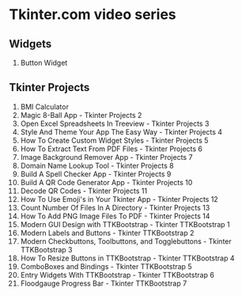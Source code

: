 # Tkinter.com video series

## Widgets

1. Button Widget

## Tkinter Projects

1. BMI Calculator
2. Magic 8-Ball App - Tkinter Projects 2
3. Open Excel Spreadsheets In Treeview - Tkinter Projects 3
4. Style And Theme Your App The Easy Way - Tkinter Projects 4
5. How To Create Custom Widget Styles - Tkinter Projects 5
6. How To Extract Text From PDF Files - Tkinter Projects 6
7. Image Background Remover App - Tkinter Projects 7
8. Domain Name Lookup Tool - Tkinter Projects 8
9. Build A Spell Checker App - Tkinter Projects 9
10. Build A QR Code Generator App - Tkinter Projects 10
11. Decode QR Codes - Tkinter Projects 11
12. How To Use Emoji's in Your Tkinter App - Tkinter Projects 12
13. Count Number Of Files In A Directory - Tkinter Projects 13
14. How To Add PNG Image Files To PDF - Tkinter Projects 14
15. Modern GUI Design with TTKBootstrap - Tkinter TTKBootstrap 1
16. Modern Labels and Buttons - Tkinter TTKBootstrap 2
17. Modern Checkbuttons, Toolbuttons, and Togglebuttons - Tkinter TTKBootstrap 3
18. How To Resize Buttons in TTKBootstrap - Tkinter TTKBootstrap 4
19. ComboBoxes and Bindings - Tkinter TTKBootstrap 5
20. Entry Widgets With TTKBootstrap - Tkinter TTKBootstrap 6
21. Floodgauge Progress Bar - Tkinter TTKBootstrap 7
